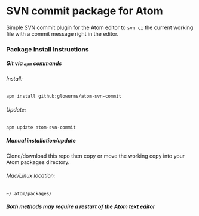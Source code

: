 # SVN commit package for Atom

Simple SVN commit plugin for the Atom editor to `svn ci` the current working file with a commit message right in the editor.

### Package Install Instructions

##### Git via `apm` commands
###### Install:
`apm install github:glowurms/atom-svn-commit`

###### Update:
`apm update atom-svn-commit`

##### Manual installation/update
Clone/download this repo then copy or move the working copy into your Atom packages directory.

###### Mac/Linux location:
`~/.atom/packages/`

##### Both methods may require a restart of the Atom text editor
